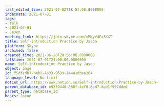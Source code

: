 ```yaml
---
last_edited_time: 2021-07-02T18:57:00.0000000
indexDate: 2021-07-01
tags:
- Talk
- 2021-07-01
- Jason
meeting_link: https://join.skype.com/xMKyV4Fx3KXT
title: Self-introduction Practice by Jason
platform: Skype
archived: false
created_time: 2021-06-28T20:56:00.0000000
talktime: 2021-07-01T21:00:00.0000000
name: Self-introduction Practice by Jason
object: page
id: f5dfedb7-beb8-4e33-9539-144a1dbaa264
language_level: No limit
notion_url: https://www.notion.so/Self-introduction-Practice-by-Jason-f5dfedb7beb84e339539144a1dbaa264
parent_database_id: e9339446-880f-4ef0-8ad7-8ad1f507dded
parent_type: database_id
hosts: Jason
---
```







